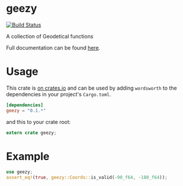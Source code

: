 # geezy

[![Build Status](https://travis-ci.org/booyaa/geezy.svg?branch=master)](https://travis-ci.org/booyaa/geezy)

A collection of Geodetical functions

Full documentation can be found [here](https://booyaa.github.io/geezy/geezy/index.html).


# Usage

This crate is [on crates.io](https://crates.io/crates/geezy) and can be
used by adding `wordsworth` to the dependencies in your project's `Cargo.toml`.

```toml
[dependencies]
geezy = "0.1.*"
```

and this to your crate root:

```rust
extern crate geezy;
```

# Example

```rust
use geezy;
assert_eq!(true, geezy::Coords::is_valid(-90_f64, -180_f64));
```
